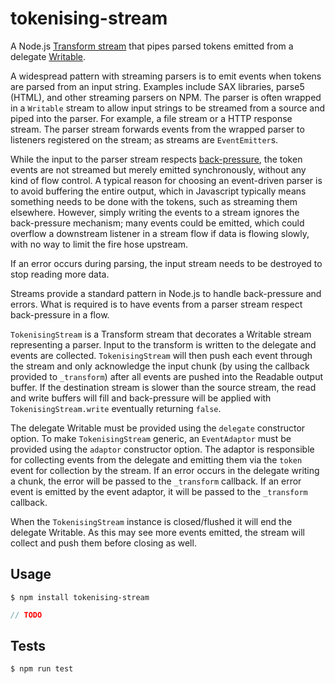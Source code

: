 # tokenising-stream

A Node.js [Transform stream][1] that pipes parsed tokens emitted from a delegate [Writable][2].

A widespread pattern with streaming parsers is to emit events when tokens are parsed from an
input string. Examples include SAX libraries, parse5 (HTML), and other streaming parsers on
NPM. The parser is often wrapped in a `Writable` stream to allow input strings to be streamed
from a source and piped into the parser. For example, a file stream or a HTTP response
stream. The parser stream forwards events from the wrapped parser to listeners registered on
the stream; as streams are `EventEmitter`s.

While the input to the parser stream respects [back-pressure][3], the token events are not
streamed but merely emitted synchronously, without any kind of flow control. A typical reason
for choosing an event-driven parser is to avoid buffering the entire output, which in
Javascript typically means something needs to be done with the tokens, such as streaming
them elsewhere. However, simply writing the events to a stream ignores the back-pressure
mechanism; many events could be emitted, which could overflow a downstream listener in a
stream flow if data is flowing slowly, with no way to limit the fire hose upstream.

If an error occurs during parsing, the input stream needs to be destroyed to stop
reading more data.

Streams provide a standard pattern in Node.js to handle back-pressure and errors. What is
required is to have events from a parser stream respect back-pressure in a flow.

`TokenisingStream` is a Transform stream that decorates a Writable stream representing a
parser. Input to the transform is written to the delegate and events are collected.
`TokenisingStream` will then push each event through the stream and only acknowledge the
input chunk (by using the callback provided to `_transform`) after all events are pushed
into the Readable output buffer. If the destination stream is slower than the source stream,
the read and write buffers will fill and back-pressure will be applied with
`TokenisingStream.write` eventually returning `false`.

The delegate Writable must be provided using the `delegate` constructor option. To make
`TokenisingStream` generic, an `EventAdaptor` must be provided using the `adaptor` constructor
option. The adaptor is responsible for collecting events from the delegate and emitting them
via the `token` event for collection by the stream. If an error occurs in the delegate
writing a chunk, the error will be passed to the `_transform` callback. If an error event
is emitted by the event adaptor, it will be passed to the `_transform` callback.

When the `TokenisingStream` instance is closed/flushed it will end the delegate Writable.
As this may see more events emitted, the stream will collect and push them before closing
as well.

[1]: https://nodejs.org/docs/latest-v18.x/api/stream.html#class-streamtransform
[2]: https://nodejs.org/docs/latest-v18.x/api/stream.html#class-streamwritable
[3]: https://nodejs.org/en/learn/modules/backpressuring-in-streams

## Usage

```shell
$ npm install tokenising-stream
```

```javascript
// TODO
```

## Tests

```shell
$ npm run test
```

